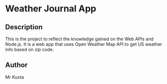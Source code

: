 # Weather Journal App

## Description
This is the project to reflect the knowledge gained on the Web APIs and Node.js. It is a web app that uses Open Weather Map API to get US weather info based on zip code.

## Author
Mr Kuxta
